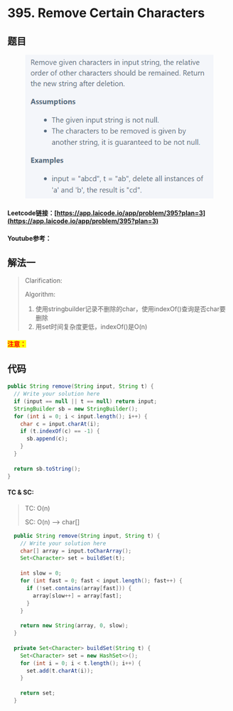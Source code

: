 # 395. Remove Certain Characters

## 题目

<figure><img src="../../.gitbook/assets/image (2) (2) (2).png" alt=""><figcaption></figcaption></figure>

#### Leetcode链接：[https://app.laicode.io/app/problem/395?plan=3](https://app.laicode.io/app/problem/395?plan=3)

#### Youtube参考：

## 解法一

> Clarification:&#x20;
>
> Algorithm:&#x20;
>
> 1. 使用stringbuilder记录不删除的char，使用indexOf()查询是否char要删除
> 2. 用set时间复杂度更低，indexOf()是O(n)

#### <mark style="color:red;">注意：</mark>

## 代码

```java
public String remove(String input, String t) {
  // Write your solution here
  if (input == null || t == null) return input;
  StringBuilder sb = new StringBuilder();
  for (int i = 0; i < input.length(); i++) {
    char c = input.charAt(i);
    if (t.indexOf(c) == -1) {
      sb.append(c);
    }
  }

  return sb.toString();
}
```

#### TC & SC:&#x20;

> TC: O(n)
>
> SC: O(n) --> char\[]

```java
  public String remove(String input, String t) {
    // Write your solution here
    char[] array = input.toCharArray();
    Set<Character> set = buildSet(t);

    int slow = 0;
    for (int fast = 0; fast < input.length(); fast++) {
      if (!set.contains(array[fast])) {
        array[slow++] = array[fast];
      }
    }

    return new String(array, 0, slow);
  }

  private Set<Character> buildSet(String t) {
    Set<Character> set = new HashSet<>();
    for (int i = 0; i < t.length(); i++) {
      set.add(t.charAt(i));
    }

    return set;
  }
```
